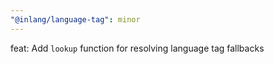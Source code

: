 ```yaml
---
"@inlang/language-tag": minor
---
```


feat: Add `lookup` function for resolving language tag fallbacks
